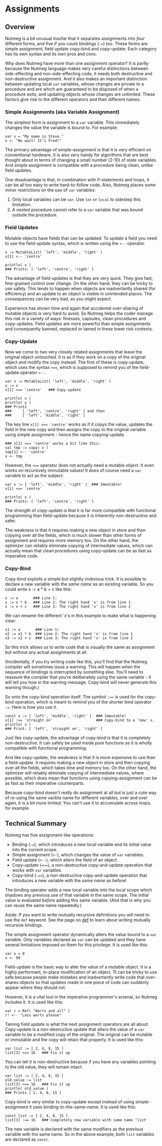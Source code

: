 # Assignments

## Overview 

Nutmeg is a bit unusual insofar that it separates assignments into _four_ different forms, and five if you count bindings (`:=`) too. These forms are simple assignment, field update copy-bind and copy-update. Each category has its own syntax and its own pros and cons.

Why does Nutmeg have more than one assignment operator? It is partly because the Nutmeg language makes very careful distinctions between side-effecting and non-side-effecting code, it needs both destructive and non-destructive assignment. And it also makes an important distinction between updating local `var` variables, whose changes are private to a procedure and are which are guaranteed to be disposed of when a procedure exits, and updating objects whose changes are unlimited. These factors give rise to the different operators and their different names.

### Simple Assignments (aka Variable Assignment)

The simplest form is assignment to a `var` variable. This immediately changes the value the variable is bound to. For example:
```
var x = "My name is Steve."
x <- "No wait! It's Fred!"
```
The primary advantage of simple-assignment is that it is very efficient on conventional hardware. It is also very handy for algorithms that are best thought about in terms of changing a small number (2-10) of state variables. And simple assignment is compatible with a procedure being clean, unlike field updates.

One disadvantage is that, in combination with if-statements and loops, it can be all too easy to write hard-to-follow code. Also, Nutmeg places some minor restrictions on the use of `var` variables:

 1. Only local variables can be `var`. Use `let` or `local` to sidestep this limitation.
 2. A nested procedure cannot refer to a `var` variable that was bound outside the procedure.

### Field Updates

Mutable objects have fields that can be updated. To update a field you need to use the field-update syntax, which is written using the `<--` operator.
```
x := MutableList( 'left', 'middle', 'right' )
x[1] <-- 'centre'

println( x )
### Prints: [ 'left', 'centre', 'right' ]
```

The advantage of field-updates is that they are very quick. They give fast, fine-grained control over change. On the other hand, they can be tricky to use safely. This tends to happen when objects are inadvertantly shared (for efficiency) and an update to an object is visible in unintended places. The consequences can be very bad, as you might expect.

Experience has shown time and again that accidental over-sharing of mutable objects is very hard to avoid. So Nutmeg helps the coder manage this risk in a variety of ways: finesses, capsules, clean procedures and copy-updates. Field updates are more powerful than simple assignments and consequently banned, replaced or tamed in these lower risk contexts.


### Copy-Update

Now we come to two very closely related assignments that leave the original object untouched. It is as if they work on a copy of the original object and modify the copy instead. The first of these is copy-update, which uses the syntax `<==`, which is supposed to remind you of the field-update operator `<--`.

```
var x := MutableList( 'left', 'middle', 'right' )
y := x
x[1] <== 'centre'   ### Copy-update

println( x )
println( y )
### Prints
###     [ 'left', 'centre', 'right' ] and then
###     [ 'left', 'middle', 'right' ]
```

The key line `x[1] <== 'centre'` works as if it copys the value, updates the field in the new copy and then assigns the copy to the original variable using simple assignment - hence the name copying-update. 
```
### x[1] <== 'centre' works a bit like this:
val tmp := copy( x )
tmp[1] <-- 'centre'
x <- tmp
```
However, the `<==` operator does not actually need a mutable object. It even works on recursively immutable values! It does of course need a `var` variable to act as the subject.
```
var x := [ 'left', 'middle', 'right' ]  ### Immutable!
x[1] <== 'centre'

println( x )
### Prints: [ 'left', 'centre', 'right' ]
```

The strength of copy-update is that it is far more compatible with functional programming than field-update because it is inherently non-destructive and safer.

The weakness is that it requires making a new object in store and then copying over all the fields, which is much slower than other forms of assignment and requires more memory too. On the other hand, the optimizer can reliably eliminate copying of intermediate values, which can actually mean that clean procedures using copy-update can be as fast as imperative code.


### Copy-Bind

Copy-bind exploits a simple but slightly inobvious trick. It is possible to declare a new variable with the _same name_ as an existing variable. So you could write x := a * b + c like this:
```
x := a       ### Line 1:
x := x * b   ### Line 2: The right hand 'x' is from line 1
x := x + c   ### Line 3: The right hand 'x' is from line 2
```
We can rename the different 'x's in this example to make what is happening clear:
```
x1 := a       ### Line 1:
x2 := x1 * b  ### Line 2: The right hand 'x' is from line 1
x3 := x2 + c  ### Line 3: The right hand 'x' is from line 2
```
So this trick allows us to write code that is visually the same as assignment but without any actual assignments at all. 

(Incidentally, if you try writing code like this, you'll find that the Nutmeg compiler will sometimes issue a warning. This will happen when the sequence of bindings is interrupted by something else. You'll need to reassure the compiler that you're deliberately using the same variable - it will tell you how in the warning message. Copy-bind will never generate this warning though.)

So onto the copy-bind operation itself. The symbol `:==` is used for the copy-bind operation, which is meant to remind you of the shorter bind operator `:=`. Here is how you use it.
```
const x := [ 'left', 'middle', 'right' ]  ### Immutable!
x[1] :== 'straight on'                    ### Copy-bind to a 'new' x.
println( x )
### Print: [ 'left', 'straight on', 'right' ]
```

Just like copy-update, the advantage of copy-bind is that it is completely non-destructive. It can safely be used inside pure functions as it is wholly compatible with functional programming.

And like copy-update, the weakness is that it is more expensive to use than a field-update. It requires making a new object in store and then copying over all the fields, which takes time and memory too. On the other hand, the optimizer will reliably eliminate copying of intermediate values, where possible, which does mean that functions using copying-assignment can be as fast as their imperative counterparts.

Because copy-bind doesn't really do assignment at all but is just a cute way of re-using the same varible name for different variables, over and over again, it is a bit more limited. You can't use it to accumulate across loops, for example. 

## Technical Summary

Nutmeg has five assignment-like operations:

* Binding (`:=`), which introduces a new local variable and its initial value into the current scope.
* Simple assignment (`<-`), which changes the value of `var` variables.
* Field update (`<--`), which alters the field of an object.
* Copy-update (`<==`), a non-destructive copy-and-update operation that works with `var` variables.
* Copy-bind (`:==`), a non-destructive copy-and-update operation that introduces a new variable with the _same name_ as before!

The binding operator adds a new local variable into the local scope which shadows any previous use of that variable in the same scope. The initial value is evaluated _before_ adding this same variable. (And that is why you can reuse the same name repeatedly.)

Aside: If you want to write mutually recursive definitions you will need to use the `def` keyword. See the page on [def](def.md) to learn about writing mutually recursive bindings. 

The simple assignment operator dynamically alters the value bound to a `var` variable. Only variables declared as `var` can be updated and they have several limitations imposed on them for this privilege. It is used like this:
```
var x = 0
x <- 99
```

Field-update is the basic way to alter the value of a mutable object. It is a highly performant, in-place modification of an object. Tt can be tricky to use safe because people make mistakes and inadvertantly write code that over-shares objects so that updates made in one piece of code can suddenly appear where they should not. 

However, it is a vital tool in the imperative programmer's arsenal, so Nutmeg includes it. It is used like this:
```
var r = Ref( "Warts and all" )
r! <-- "Less warts please"
```

Taming field update is what the next assignment operators are all about. Copy-update is a non-destructive update that alters the value of a `var` variable to be a modified copy of the original. The original can be mutable or immutable and the copy will retain that property. It is used like this:
```
var list := [ 2, 4, 8, 15 ]
list[3] <== 16   ### Fix it up
```
You can tell it is non-destructive because if you have any variables pointing to the old value, they will remain intact.
```
var list := [ 2, 4, 8, 15 ]
old_value := list
list[3] <== 16   ### Fix it up
println( old_value )
### Prints [ 2, 4, 8, 15 ]
```

Copy-bind is very similar to copy-update except instead of using simple-assignment it uses binding-to-the-same-name. It is used like this:
```
const list := [ 2, 4, 8, 15 ]
list[3] :== 16   ### Completely new variable with same name 'list'
```
The new variable is declared with the same modifiers as the previous variable with the same name. So in the above example, both `list` variables are declared as `const`.
